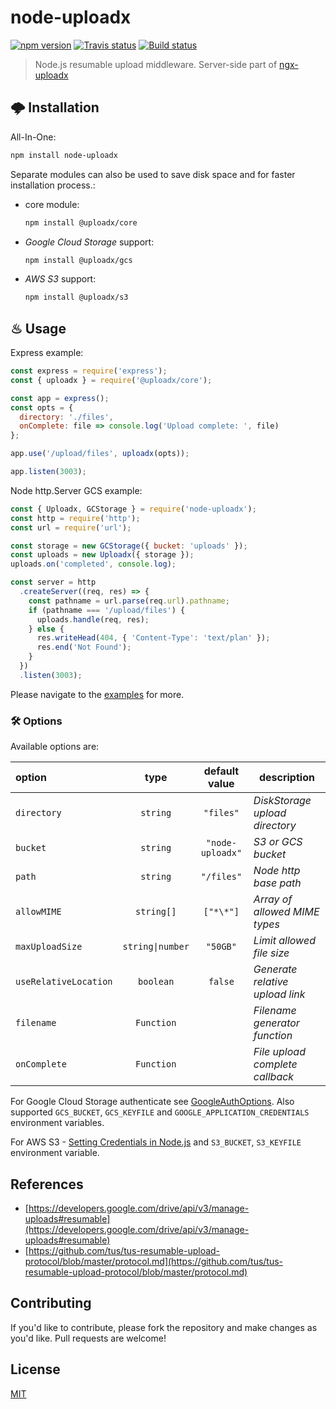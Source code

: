 # node-uploadx

[![npm version][npm-image]][npm-url] [![Travis status][travis-image]][travis-url] [![Build status][gha-image]][gha-url]

> Node.js resumable upload middleware.
> Server-side part of [ngx-uploadx](https://github.com/kukhariev/ngx-uploadx)

## 🌩 Installation

All-In-One:

```sh
npm install node-uploadx
```

Separate modules can also be used to save disk space and for faster installation process.:

- core module:

  ```sh
  npm install @uploadx/core
  ```

- _Google Cloud Storage_ support:

  ```sh
  npm install @uploadx/gcs
  ```

- _AWS S3_ support:

  ```sh
  npm install @uploadx/s3
  ```

## ♨ Usage

Express example:

```js
const express = require('express');
const { uploadx } = require('@uploadx/core');

const app = express();
const opts = {
  directory: './files',
  onComplete: file => console.log('Upload complete: ', file)
};

app.use('/upload/files', uploadx(opts));

app.listen(3003);
```

Node http.Server GCS example:

```js
const { Uploadx, GCStorage } = require('node-uploadx');
const http = require('http');
const url = require('url');

const storage = new GCStorage({ bucket: 'uploads' });
const uploads = new Uploadx({ storage });
uploads.on('completed', console.log);

const server = http
  .createServer((req, res) => {
    const pathname = url.parse(req.url).pathname;
    if (pathname === '/upload/files') {
      uploads.handle(req, res);
    } else {
      res.writeHead(404, { 'Content-Type': 'text/plan' });
      res.end('Not Found');
    }
  })
  .listen(3003);
```

Please navigate to the [examples](examples) for more.

### 🛠 Options

Available options are:

| option                |       type       |  default value   | description                     |
| :-------------------- | :--------------: | :--------------: | ------------------------------- |
| `directory`           |     `string`     |    `"files"`     | _DiskStorage upload directory_  |
| `bucket`              |     `string`     | `"node-uploadx"` | _S3 or GCS bucket_              |
| `path`                |     `string`     |    `"/files"`    | _Node http base path_           |
| `allowMIME`           |    `string[]`    |    `["*\*"]`     | _Array of allowed MIME types_   |
| `maxUploadSize`       | `string\|number` |     `"50GB"`     | _Limit allowed file size_       |
| `useRelativeLocation` |    `boolean`     |     `false`      | _Generate relative upload link_ |
| `filename`            |    `Function`    |                  | _Filename generator function_   |
| `onComplete`          |    `Function`    |                  | _File upload complete callback_ |

For Google Cloud Storage authenticate see [GoogleAuthOptions](https://github.com/googleapis/google-auth-library-nodejs/blob/04dae9c271f0099025188489c61fd245d482832b/src/auth/googleauth.ts#L62). Also supported `GCS_BUCKET`, `GCS_KEYFILE` and `GOOGLE_APPLICATION_CREDENTIALS` environment variables.

For AWS S3 - [Setting Credentials in Node.js](https://docs.aws.amazon.com/en_us/sdk-for-javascript/v2/developer-guide/setting-credentials-node.html) and `S3_BUCKET`, `S3_KEYFILE` environment variable.

## References

- [https://developers.google.com/drive/api/v3/manage-uploads#resumable](https://developers.google.com/drive/api/v3/manage-uploads#resumable)
- [https://github.com/tus/tus-resumable-upload-protocol/blob/master/protocol.md](https://github.com/tus/tus-resumable-upload-protocol/blob/master/protocol.md)

## Contributing

If you'd like to contribute, please fork the repository and make changes as you'd like.
Pull requests are welcome!

## License

[MIT](LICENSE)

[npm-image]: https://img.shields.io/npm/v/node-uploadx.svg
[npm-url]: https://www.npmjs.com/package/node-uploadx
[travis-image]: https://img.shields.io/travis/kukhariev/node-uploadx/master.svg
[travis-url]: https://travis-ci.org/kukhariev/node-uploadx
[gha-image]: https://github.com/kukhariev/node-uploadx/workflows/CI/badge.svg
[gha-url]: https://github.com/kukhariev/node-uploadx
